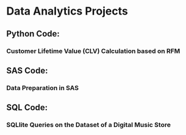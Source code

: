 # Data Analytics Projects

## Python Code:
### Customer Lifetime Value (CLV) Calculation based on RFM

## SAS Code:
### Data Preparation in SAS

## SQL Code:
### SQLlite Queries on the Dataset of a Digital Music Store
